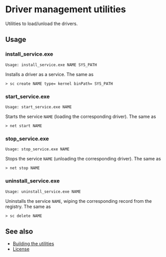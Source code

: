 # Driver management utilities

Utilities to load/unload the drivers.

## Usage

### install_service.exe

    Usage: install_service.exe NAME SYS_PATH

Installs a driver as a service.
The same as

    > sc create NAME type= kernel binPath= SYS_PATH

### start_service.exe

    Usage: start_service.exe NAME

Starts the service `NAME` (loading the corresponding driver).
The same as

    > net start NAME

### stop_service.exe

    Usage: stop_service.exe NAME

Stops the service `NAME` (unloading the corresponding driver).
The same as

    > net stop NAME

### uninstall_service.exe

    Usage: uninstall_service.exe NAME

Uninstalls the service `NAME`, wiping the corresponding record from the
registry.
The same as

    > sc delete NAME

## See also

* [Building the utilities]
* [License]

[Building the utilities]: ../README.md#building-the-utilities
[License]: ../../README.md#license
